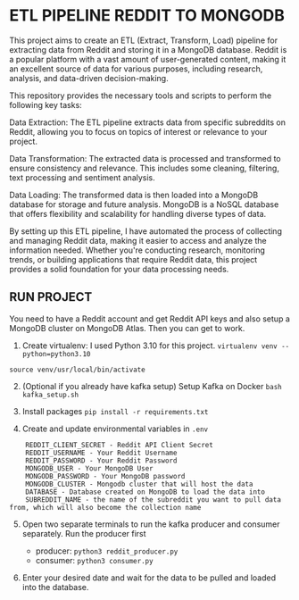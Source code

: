 # ETL PIPELINE REDDIT TO MONGODB

This project aims to create an ETL (Extract, Transform, Load) pipeline for extracting data from Reddit and storing it in a MongoDB database. Reddit is a popular platform with a vast amount of user-generated content, making it an excellent source of data for various purposes, including research, analysis, and data-driven decision-making.

This repository provides the necessary tools and scripts to perform the following key tasks:

Data Extraction: The ETL pipeline extracts data from specific subreddits on Reddit, allowing you to focus on topics of interest or relevance to your project.

Data Transformation: The extracted data is processed and transformed to ensure consistency and relevance. This includes some cleaning, filtering, text processing and sentiment analysis.

Data Loading: The transformed data is then loaded into a MongoDB database for storage and future analysis. MongoDB is a NoSQL database that offers flexibility and scalability for handling diverse types of data.

By setting up this ETL pipeline, I have automated the process of collecting and managing Reddit data, making it easier to access and analyze the information needed. 
Whether you're conducting research, monitoring trends, or building applications that require Reddit data, this project provides a solid foundation for your data processing needs.



## RUN PROJECT
You need to have a Reddit account and get Reddit API keys and also setup a MongoDB cluster on MongoDB Atlas. Then you can get to work.

1. Create virtualenv: I used Python 3.10 for this project.
 `virtualenv venv --python=python3.10`

 `source venv/usr/local/bin/activate`

2. (Optional if you already have kafka setup) Setup Kafka on Docker
  `bash kafka_setup.sh`

3. Install packages 
`pip install -r requirements.txt`

4. Create and update environmental variables in `.env`

``` REDDIT_CLIENT_ID - Reddit API Client ID
    REDDIT_CLIENT_SECRET - Reddit API Client Secret
    REDDIT_USERNAME - Your Reddit Username
    REDDIT_PASSWORD - Your Reddit Password
    MONGODB_USER - Your MongoDB User
    MONGODB_PASSWORD - Your MongoDB password
    MONGODB_CLUSTER - Mongodb cluster that will host the data
    DATABASE - Database created on MongoDB to load the data into
    SUBREDDIT_NAME - the name of the subreddit you want to pull data from, which will also become the collection name
```
5. Open two separate terminals to run the kafka producer and consumer separately. Run the producer first
    - producer: 
    `python3 reddit_producer.py`
    - consumer: 
    `python3 consumer.py`

6. Enter your desired date and wait for the data to be pulled and loaded into the database.
